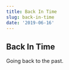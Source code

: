 ```yaml
---
title: Back In Time
slug: back-in-time
date: '2019-06-16'
---
```


## Back In Time

Going back to the past.
